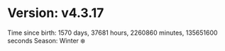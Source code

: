# Version: v4.3.17
Time since birth: 1570 days, 37681 hours, 2260860 minutes, 135651600 seconds
Season: Winter ❄️
